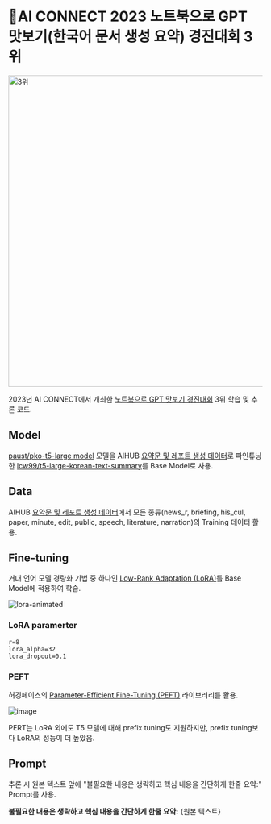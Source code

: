 # 🥉AI CONNECT 2023 노트북으로 GPT 맛보기(한국어 문서 생성 요약) 경진대회 3위
<img width="618" alt="3위" src="https://user-images.githubusercontent.com/76998855/233287208-6e06b73d-5b9f-46fd-96cf-850ddb63b1f6.PNG">


2023년 AI CONNECT에서 개최한 [노트북으로 GPT 맛보기 경진대회](https://aiconnect.kr/competition/detail/223/task/272/taskInfo) 3위 학습 및 추론 코드.

## Model

[paust/pko-t5-large model](https://huggingface.co/paust/pko-t5-large) 모델을 AIHUB [요약문 및 레포트 생성 데이터](https://aihub.or.kr/aihubdata/data/view.do?currMenu=115&topMenu=100&aihubDataSe=realm&dataSetSn=582)로 파인튜닝한 [lcw99/t5-large-korean-text-summary](https://huggingface.co/lcw99/t5-large-korean-text-summary)를 Base Model로 사용.

## Data

AIHUB [요약문 및 레포트 생성 데이터](https://aihub.or.kr/aihubdata/data/view.do?currMenu=115&topMenu=100&aihubDataSe=realm&dataSetSn=582)에서 모든 종류(news_r, briefing, his_cul, paper, minute, edit, public, speech, literature, narration)의 Training 데이터 활용.

## Fine-tuning

거대 언어 모델 경량화 기법 중 하나인 [Low-Rank Adaptation (LoRA)](https://arxiv.org/pdf/2106.09685.pdf)를 Base Model에 적용하여 학습.

![lora-animated](https://user-images.githubusercontent.com/76998855/233287674-3d21d7f0-fa02-4cb6-b1f3-9c48daf931ff.gif)


### LoRA paramerter
```
r=8
lora_alpha=32
lora_dropout=0.1
```
### PEFT
허깅페이스의 [Parameter-Efficient Fine-Tuning (PEFT)](https://github.com/huggingface/peft) 라이브러리를 활용.

![image](https://user-images.githubusercontent.com/76998855/233291471-576871e1-4bb7-4503-a0d1-fdf916c7eb00.png)

PERT는 LoRA 외에도 T5 모델에 대해 prefix tuning도 지원하지만, prefix tuning보다 LoRA의 성능이 더 높았음. 

## Prompt

추론 시 원본 텍스트 앞에 "불필요한 내용은 생략하고 핵심 내용을 간단하게 한줄 요약:" Prompt를 사용.

**불필요한 내용은 생략하고 핵심 내용을 간단하게 한줄 요약:** {원본 텍스트}

